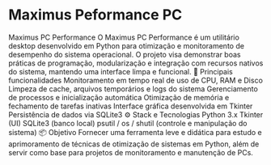 # Maximus Peformance PC
Maximus PC Performance  O Maximus PC Performance é um utilitário desktop desenvolvido em Python para otimização e monitoramento de desempenho do sistema operacional. O projeto visa demonstrar boas práticas de programação, modularização e integração com recursos nativos do sistema, mantendo uma interface limpa e funcional.  🧩 Principais funcionalidades  Monitoramento em tempo real de uso de CPU, RAM e Disco  Limpeza de cache, arquivos temporários e logs do sistema  Gerenciamento de processos e inicialização automática  Otimização de memória e fechamento de tarefas inativas  Interface gráfica desenvolvida em Tkinter  Persistência de dados via SQLite3  ⚙️ Stack e Tecnologias  Python 3.x  Tkinter (UI)  SQLite3 (banco local)  psutil / os / shutil (controle e manipulação do sistema)  📦 Objetivo Fornecer uma ferramenta leve e didática para estudo e aprimoramento de técnicas de otimização de sistemas em Python, além de servir como base para projetos de monitoramento e manutenção de PCs.

